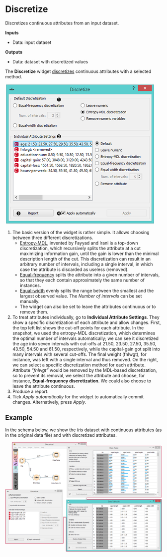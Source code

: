 Discretize
==========

Discretizes continuous attributes from an input dataset.

**Inputs**

- Data: input dataset

**Outputs**

- Data: dataset with discretized values

The **Discretize** widget [discretizes](https://en.wikipedia.org/wiki/Discretization) continuous attributes with a selected method.

![](images/Discretize-All-stamped.png)

1. The basic version of the widget is rather simple. It allows choosing between three different discretizations.
   - [Entropy-MDL](http://ijcai.org/Past%20Proceedings/IJCAI-93-VOL2/PDF/022.pdf), invented by Fayyad and Irani is a top-down discretization, which recursively splits the attribute at a cut maximizing information gain, until the gain is lower than the minimal description length of the cut. This discretization can result in an arbitrary number of intervals, including a single interval, in which case the attribute is discarded as useless (removed).
   - [Equal-frequency](http://www.saedsayad.com/unsupervised_binning.htm) splits the attribute into a given number of intervals, so that they each contain approximately the same number of instances.
   - [Equal-width](https://en.wikipedia.org/wiki/Data_binning) evenly splits the range between the smallest and the largest observed value. The *Number of intervals* can be set manually.
   - The widget can also be set to leave the attributes continuous or to remove them.
2. To treat attributes individually, go to **Individual Attribute Settings**. They show a specific discretization of each attribute and allow changes. First, the top left list shows the cut-off points for each attribute. In the snapshot, we used the entropy-MDL discretization, which determines the optimal number of intervals automatically; we can see it discretized the age into seven intervals with cut-offs at 21.50, 23.50, 27.50, 35.50, 43.50, 54.50 and 61.50, respectively, while the capital-gain got split into many intervals with several cut-offs. The final weight (fnlwgt), for instance, was left with a single interval and thus removed.
On the right, we can select a specific discretization method for each attribute. Attribute *“fnlwgt”* would be removed by the MDL-based discretization, so to prevent its removal, we select the attribute and choose, for instance, **Equal-frequency discretization**. We could also choose to leave the attribute continuous.
3. Produce a report.
4. Tick *Apply automatically* for the widget to automatically commit changes. Alternatively, press *Apply*.

Example
-------

In the schema below, we show the *Iris* dataset with continuous attributes
(as in the original data file) and with discretized attributes.

![](images/Discretize-Example.png)
